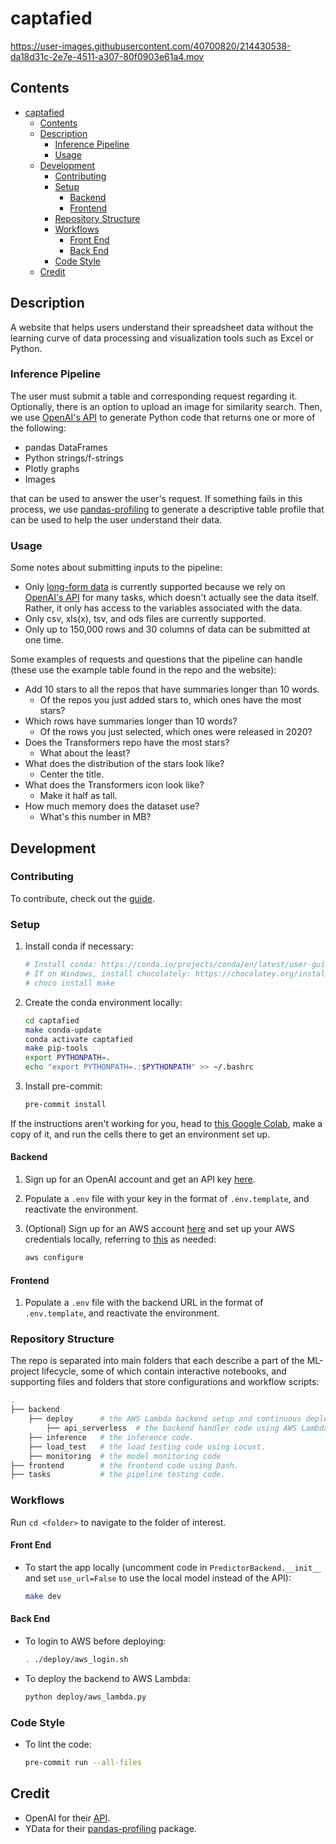 # captafied

<https://user-images.githubusercontent.com/40700820/214430538-da18d31c-2e7e-4511-a307-80f0903e61a4.mov>

## Contents

- [captafied](#captafied)
  - [Contents](#contents)
  - [Description](#description)
    - [Inference Pipeline](#inference-pipeline)
    - [Usage](#usage)
  - [Development](#development)
    - [Contributing](#contributing)
    - [Setup](#setup)
      - [Backend](#backend)
      - [Frontend](#frontend)
    - [Repository Structure](#repository-structure)
    - [Workflows](#workflows)
      - [Front End](#front-end)
      - [Back End](#back-end)
    - [Code Style](#code-style)
  - [Credit](#credit)

## Description

A website that helps users understand their spreadsheet data without the learning curve of data processing and visualization tools such as Excel or Python.

### Inference Pipeline

The user must submit a table and corresponding request regarding it. Optionally, there is an option to upload an image for similarity search. Then, we use [OpenAI's API](#credit) to generate Python code that returns one or more of the following:

- pandas DataFrames
- Python strings/f-strings
- Plotly graphs
- Images

that can be used to answer the user's request. If something fails in this process, we use [pandas-profiling](#credit) to generate a descriptive table profile that can be used to help the user understand their data.

### Usage

Some notes about submitting inputs to the pipeline:

- Only [long-form data](https://seaborn.pydata.org/tutorial/data_structure.html#long-form-vs-wide-form-data) is currently supported because we rely on [OpenAI's API](#credit) for many tasks, which doesn't actually see the data itself. Rather, it only has access to the variables associated with the data.
- Only csv, xls(x), tsv, and ods files are currently supported.
- Only up to 150,000 rows and 30 columns of data can be submitted at one time.

Some examples of requests and questions that the pipeline can handle (these use the example table found in the repo and the website):

- Add 10 stars to all the repos that have summaries longer than 10 words.
  - Of the repos you just added stars to, which ones have the most stars?
- Which rows have summaries longer than 10 words?
  - Of the rows you just selected, which ones were released in 2020?
- Does the Transformers repo have the most stars?
  - What about the least?
- What does the distribution of the stars look like?
  - Center the title.
- What does the Transformers icon look like?
  - Make it half as tall.
- How much memory does the dataset use?
  - What's this number in MB?

## Development

### Contributing

To contribute, check out the [guide](./CONTRIBUTING.md).

### Setup

1. Install conda if necessary:

   ```bash
   # Install conda: https://conda.io/projects/conda/en/latest/user-guide/install/index.html#regular-installation
   # If on Windows, install chocolately: https://chocolatey.org/install. Then, run:
   # choco install make
   ```

2. Create the conda environment locally:

   ```bash
   cd captafied
   make conda-update
   conda activate captafied
   make pip-tools
   export PYTHONPATH=.
   echo "export PYTHONPATH=.:$PYTHONPATH" >> ~/.bashrc
   ```

3. Install pre-commit:

   ```bash
   pre-commit install
   ```

If the instructions aren't working for you, head to [this Google Colab](https://colab.research.google.com/drive/1Z34DLHJm1i1e1tnknICujfZC6IaToU3k?usp=sharing), make a copy of it, and run the cells there to get an environment set up.

#### Backend

1. Sign up for an OpenAI account and get an API key [here](https://beta.openai.com/account/api-keys).
2. Populate a `.env` file with your key in the format of `.env.template`, and reactivate the environment.
3. (Optional) Sign up for an AWS account [here](https://us-west-2.console.aws.amazon.com/ecr/create-repository?region=us-west-2) and set up your AWS credentials locally, referring to [this](https://docs.aws.amazon.com/cli/latest/userguide/cli-configure-quickstart.html#cli-configure-quickstart-config) as needed:

   ```bash
   aws configure
   ```

#### Frontend

1. Populate a `.env` file with the backend URL in the format of `.env.template`, and reactivate the environment.

### Repository Structure

The repo is separated into main folders that each describe a part of the ML-project lifecycle, some of which contain interactive notebooks, and supporting files and folders that store configurations and workflow scripts:

```bash
.
├── backend
    ├── deploy      # the AWS Lambda backend setup and continuous deployment code.
        ├── api_serverless  # the backend handler code using AWS Lambda.
    ├── inference   # the inference code.
    ├── load_test   # the load testing code using Locust.
    ├── monitoring  # the model monitoring code
├── frontend        # the frontend code using Dash.
├── tasks           # the pipeline testing code.
```

### Workflows

Run `cd <folder>` to navigate to the folder of interest.

#### Front End

- To start the app locally (uncomment code in `PredictorBackend.__init__` and set `use_url=False` to use the local model instead of the API):

  ```bash
  make dev
  ```

#### Back End

- To login to AWS before deploying:

  ```bash
  . ./deploy/aws_login.sh
  ```

- To deploy the backend to AWS Lambda:

  ```bash
  python deploy/aws_lambda.py
  ```

### Code Style

- To lint the code:

  ```bash
  pre-commit run --all-files
  ```

## Credit

- OpenAI for their [API](https://openai.com/api/).
- YData for their [pandas-profiling](https://github.com/ydataai/pandas-profiling) package.
